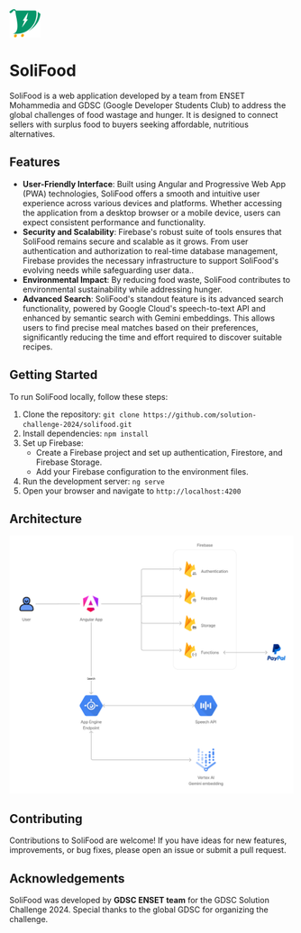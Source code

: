 <img src="./src/assets/logo.svg" alt="SoliFood log" style="height: 50px">

# SoliFood

SoliFood is a web application developed by a team from ENSET Mohammedia and GDSC (Google Developer Students Club) to address the global challenges of food wastage and hunger. It is designed to connect sellers with surplus food to buyers seeking affordable, nutritious alternatives.

## Features

- **User-Friendly Interface**: Built using Angular and Progressive Web App (PWA) technologies, SoliFood offers a smooth and intuitive user experience across various devices and platforms. Whether accessing the application from a desktop browser or a mobile device, users can expect consistent performance and functionality.
- **Security and Scalability**: Firebase's robust suite of tools ensures that SoliFood remains secure and scalable as it grows. From user authentication and authorization to real-time database management, Firebase provides the necessary infrastructure to support SoliFood's evolving needs while safeguarding user data..
- **Environmental Impact**: By reducing food waste, SoliFood contributes to environmental sustainability while addressing hunger.
- **Advanced Search**: SoliFood's standout feature is its advanced search functionality, powered by Google Cloud's speech-to-text API and enhanced by semantic search with Gemini embeddings. This allows users to find precise meal matches based on their preferences, significantly reducing the time and effort required to discover suitable recipes.
  
## Getting Started

To run SoliFood locally, follow these steps:

1. Clone the repository: `git clone https://github.com/solution-challenge-2024/solifood.git`
2. Install dependencies: `npm install`
3. Set up Firebase:
   - Create a Firebase project and set up authentication, Firestore, and Firebase Storage.
   - Add your Firebase configuration to the environment files.
4. Run the development server: `ng serve`
5. Open your browser and navigate to `http://localhost:4200`

## Architecture

<img src="./architecture.png" alt="SoliFood architecture">

## Contributing

Contributions to SoliFood are welcome! If you have ideas for new features, improvements, or bug fixes, please open an issue or submit a pull request.

## Acknowledgements

SoliFood was developed by **GDSC ENSET team** for the GDSC Solution Challenge 2024. Special thanks to the global GDSC for organizing the challenge.
